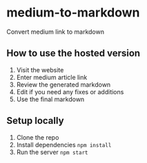 # medium-to-markdown
Convert medium link to markdown

## How to use the hosted version

1. Visit the website
2. Enter medium article link
3. Review the generated markdown
4. Edit if you need any fixes or additions
5. Use the final markdown

## Setup locally

1. Clone the repo
2. Install dependencies `npm install`
3. Run the server `npm start`
